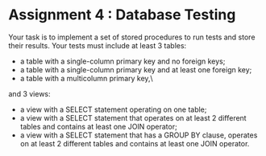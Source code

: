 # Assignment 4 : Database Testing

Your task is to implement a set of stored procedures to run tests and store their results. Your tests must include at least 3 tables:

- a table with a single-column primary key and no foreign keys;
- a table with a single-column primary key and at least one foreign key;
- a table with a multicolumn primary key,\

and 3 views:

- a view with a SELECT statement operating on one table;
- a view with a SELECT statement that operates on at least 2 different tables and contains at least one JOIN operator;
- a view with a SELECT statement that has a GROUP BY clause, operates on at least 2 different tables and contains at least one JOIN operator.
